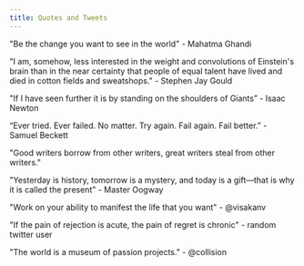 ```yaml
---
title: Quotes and Tweets
---
```


"Be the change you want to see in the world" - Mahatma Ghandi

"I am, somehow, less interested in the weight and convolutions of Einstein's brain than in the near certainty that people of equal talent have lived and died in cotton fields and sweatshops." - Stephen Jay Gould

"If I have seen further it is by standing on the shoulders of Giants” - Isaac Newton

“Ever tried. Ever failed. No matter. Try again. Fail again. Fail better.” - Samuel Beckett

"Good writers borrow from other writers, great writers steal from other writers." 

"Yesterday is history, tomorrow is a mystery, and today is a gift––that is why it is called the present" - Master Oogway

"Work on your ability to manifest the life that you want" - @visakanv

"If the pain of rejection is acute, the pain of regret is chronic" - random twitter user

"The world is a museum of passion projects." - @collision
